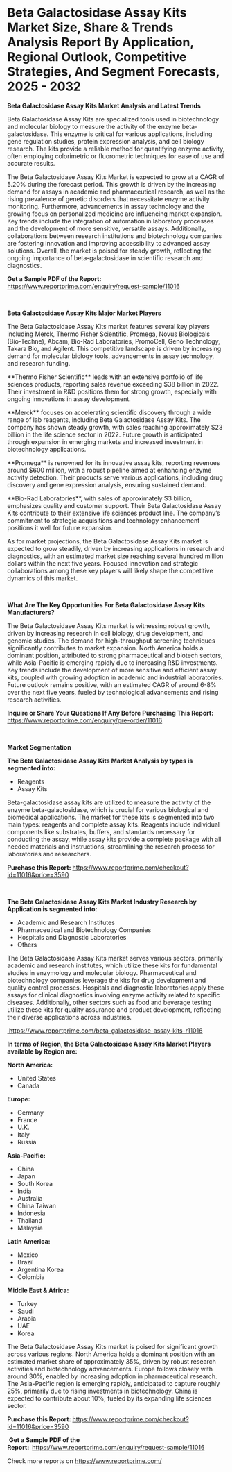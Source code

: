 <p><h1>Beta Galactosidase Assay Kits Market Size, Share & Trends Analysis Report By Application, Regional Outlook, Competitive Strategies, And Segment Forecasts, 2025 - 2032</h1></p><p><strong>Beta Galactosidase Assay Kits Market Analysis and Latest Trends</strong></p>
<p><p>Beta Galactosidase Assay Kits are specialized tools used in biotechnology and molecular biology to measure the activity of the enzyme beta-galactosidase. This enzyme is critical for various applications, including gene regulation studies, protein expression analysis, and cell biology research. The kits provide a reliable method for quantifying enzyme activity, often employing colorimetric or fluorometric techniques for ease of use and accurate results.</p><p>The Beta Galactosidase Assay Kits Market is expected to grow at a CAGR of 5.20% during the forecast period. This growth is driven by the increasing demand for assays in academic and pharmaceutical research, as well as the rising prevalence of genetic disorders that necessitate enzyme activity monitoring. Furthermore, advancements in assay technology and the growing focus on personalized medicine are influencing market expansion. Key trends include the integration of automation in laboratory processes and the development of more sensitive, versatile assays. Additionally, collaborations between research institutions and biotechnology companies are fostering innovation and improving accessibility to advanced assay solutions. Overall, the market is poised for steady growth, reflecting the ongoing importance of beta-galactosidase in scientific research and diagnostics.</p></p>
<p><strong>Get a Sample PDF of the Report:&nbsp;</strong> <a href="https://www.reportprime.com/enquiry/request-sample/11016?utm_campaign=3298&utm_medium=2&utm_source=Github&utm_content=ia&utm_term=20032025&utm_id=beta-galactosidase-assay-kits">https://www.reportprime.com/enquiry/request-sample/11016</a></p>
<p>&nbsp;</p>
<p><strong>Beta Galactosidase Assay Kits Major Market Players</strong></p>
<p><p>The Beta Galactosidase Assay Kits market features several key players including Merck, Thermo Fisher Scientific, Promega, Novus Biologicals (Bio-Techne), Abcam, Bio-Rad Laboratories, PromoCell, Geno Technology, Takara Bio, and Agilent. This competitive landscape is driven by increasing demand for molecular biology tools, advancements in assay technology, and research funding.</p><p>**Thermo Fisher Scientific** leads with an extensive portfolio of life sciences products, reporting sales revenue exceeding $38 billion in 2022. Their investment in R&D positions them for strong growth, especially with ongoing innovations in assay development.</p><p>**Merck** focuses on accelerating scientific discovery through a wide range of lab reagents, including Beta Galactosidase Assay Kits. The company has shown steady growth, with sales reaching approximately $23 billion in the life science sector in 2022. Future growth is anticipated through expansion in emerging markets and increased investment in biotechnology applications.</p><p>**Promega** is renowned for its innovative assay kits, reporting revenues around $600 million, with a robust pipeline aimed at enhancing enzyme activity detection. Their products serve various applications, including drug discovery and gene expression analysis, ensuring sustained demand.</p><p>**Bio-Rad Laboratories**, with sales of approximately $3 billion, emphasizes quality and customer support. Their Beta Galactosidase Assay Kits contribute to their extensive life sciences product line. The company’s commitment to strategic acquisitions and technology enhancement positions it well for future expansion.</p><p>As for market projections, the Beta Galactosidase Assay Kits market is expected to grow steadily, driven by increasing applications in research and diagnostics, with an estimated market size reaching several hundred million dollars within the next five years. Focused innovation and strategic collaborations among these key players will likely shape the competitive dynamics of this market.</p></p>
<p>&nbsp;</p>
<p><strong>What Are The Key Opportunities For Beta Galactosidase Assay Kits Manufacturers?</strong></p>
<p><p>The Beta Galactosidase Assay Kits market is witnessing robust growth, driven by increasing research in cell biology, drug development, and genomic studies. The demand for high-throughput screening techniques significantly contributes to market expansion. North America holds a dominant position, attributed to strong pharmaceutical and biotech sectors, while Asia-Pacific is emerging rapidly due to increasing R&D investments. Key trends include the development of more sensitive and efficient assay kits, coupled with growing adoption in academic and industrial laboratories. Future outlook remains positive, with an estimated CAGR of around 6-8% over the next five years, fueled by technological advancements and rising research activities.</p></p>
<p><strong>Inquire or Share Your Questions If Any Before Purchasing This Report:</strong> <a href="https://www.reportprime.com/enquiry/pre-order/11016?utm_campaign=3298&utm_medium=2&utm_source=Github&utm_content=ia&utm_term=20032025&utm_id=beta-galactosidase-assay-kits">https://www.reportprime.com/enquiry/pre-order/11016</a></p>
<p>&nbsp;</p>
<p><strong>Market Segmentation</strong></p>
<p><strong>The Beta Galactosidase Assay Kits Market Analysis by types is segmented into:</strong></p>
<p><ul><li>Reagents</li><li>Assay Kits</li></ul></p>
<p><p>Beta-galactosidase assay kits are utilized to measure the activity of the enzyme beta-galactosidase, which is crucial for various biological and biomedical applications. The market for these kits is segmented into two main types: reagents and complete assay kits. Reagents include individual components like substrates, buffers, and standards necessary for conducting the assay, while assay kits provide a complete package with all needed materials and instructions, streamlining the research process for laboratories and researchers.</p></p>
<p><strong>Purchase this Report:&nbsp;</strong><a href="https://www.reportprime.com/checkout?id=11016&price=3590&utm_campaign=3298&utm_medium=2&utm_source=Github&utm_content=ia&utm_term=20032025&utm_id=beta-galactosidase-assay-kits">https://www.reportprime.com/checkout?id=11016&price=3590</a></p>
<p>&nbsp;</p>
<p><strong>The Beta Galactosidase Assay Kits Market Industry Research by Application is segmented into:</strong></p>
<p><ul><li>Academic and Research Institutes</li><li>Pharmaceutical and Biotechnology Companies</li><li>Hospitals and Diagnostic Laboratories</li><li>Others</li></ul></p>
<p><p>The Beta Galactosidase Assay Kits market serves various sectors, primarily academic and research institutes, which utilize these kits for fundamental studies in enzymology and molecular biology. Pharmaceutical and biotechnology companies leverage the kits for drug development and quality control processes. Hospitals and diagnostic laboratories apply these assays for clinical diagnostics involving enzyme activity related to specific diseases. Additionally, other sectors such as food and beverage testing utilize these kits for quality assurance and product development, reflecting their diverse applications across industries.</p></p>
<p><a href="https://www.reportprime.com/beta-galactosidase-assay-kits-r11016?utm_campaign=3298&utm_medium=2&utm_source=Github&utm_content=ia&utm_term=20032025&utm_id=beta-galactosidase-assay-kits">&nbsp;https://www.reportprime.com/beta-galactosidase-assay-kits-r11016</a></p>
<p><strong>In terms of Region, the Beta Galactosidase Assay Kits Market Players available by Region are:</strong></p>
<p>
    <p> <strong> North America: </strong>
        <ul>
            <li>United States</li>
            <li>Canada</li>
        </ul>
        </p> 
    <p> <strong> Europe: </strong>
        <ul>
            <li>Germany</li>
            <li>France</li>
            <li>U.K.</li>
            <li>Italy</li>
            <li>Russia</li>
        </ul>
        </p> 
    <p> <strong> Asia-Pacific: </strong>
        <ul>
            <li>China</li>
            <li>Japan</li>
            <li>South Korea</li>
            <li>India</li>
            <li>Australia</li>
            <li>China Taiwan</li>
            <li>Indonesia</li>
            <li>Thailand</li>
            <li>Malaysia</li>
        </ul>
        </p> 
    <p> <strong> Latin America: </strong>
        <ul>
            <li>Mexico</li>
            <li>Brazil</li>
            <li>Argentina Korea</li>
            <li>Colombia</li>
        </ul>
        </p> 
    <p> <strong> Middle East & Africa: </strong>
        <ul>
            <li>Turkey</li>
            <li>Saudi</li>
            <li>Arabia</li>
            <li>UAE</li>
            <li>Korea</li>
        </ul>
    </p>
    </p>
<p><p>The Beta Galactosidase Assay Kits market is poised for significant growth across various regions. North America holds a dominant position with an estimated market share of approximately 35%, driven by robust research activities and biotechnology advancements. Europe follows closely with around 30%, enabled by increasing adoption in pharmaceutical research. The Asia-Pacific region is emerging rapidly, anticipated to capture roughly 25%, primarily due to rising investments in biotechnology. China is expected to contribute about 10%, fueled by its expanding life sciences sector.</p></p>
<p><strong>Purchase this Report: </strong><a href="https://www.reportprime.com/checkout?id=11016&price=3590&utm_campaign=3298&utm_medium=2&utm_source=Github&utm_content=ia&utm_term=20032025&utm_id=beta-galactosidase-assay-kits">https://www.reportprime.com/checkout?id=11016&price=3590</a></p>
<p>&nbsp;<strong>Get a Sample PDF of the Report:&nbsp;&nbsp;</strong><a href="https://www.reportprime.com/enquiry/request-sample/11016?utm_campaign=3298&utm_medium=2&utm_source=Github&utm_content=ia&utm_term=20032025&utm_id=beta-galactosidase-assay-kits">https://www.reportprime.com/enquiry/request-sample/11016</a></p>
<p><strong></strong></p>
<p>Check more reports on <a href="https://www.reportprime.com/?utm_campaign=3298&utm_medium=2&utm_source=Github&utm_content=ia&utm_term=20032025&utm_id=beta-galactosidase-assay-kits">https://www.reportprime.com/</a></p>